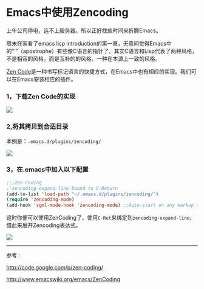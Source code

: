 Emacs中使用Zencoding
========

上午公司停电，连不上服务器。所以正好找些时间来折腾Emacs。

周末在家看了emacs lisp introduction的第一章，无意间觉得Emacs中的”’”（apostrophe）有些像C语言的指针了。其实C语言和Lisp代表了两种风格，不是相容的风格，而是互补的的风格，一种在本源上一致的风格。

[Zen Code](http://code.google.com/p/zen-coding/)是一种书写标记语言的快捷方式，在Emacs中也有相应的实现。我们可以在Emacs安装相应的插件。

### 1，下载Zen Code的实现

![](http://images.cnblogs.com/cnblogs_com/Jerry-Chou/201101/201101110854006374.png)

### 2,将其拷贝到合适目录

本例是：`.emacs.d/plugins/zencoding/`

![](http://images.cnblogs.com/cnblogs_com/Jerry-Chou/201101/201101110854003866.png)

### 3，在.emacs中加入以下配置

```lisp
;;;Zen Coding 
;'zencoding-expand-line bound to C-Return 
(add-to-list 'load-path "~/.emacs.d/plugins/zencoding/") 
(require 'zencoding-mode) 
(add-hook 'sgml-mode-hook 'zencoding-mode) ;;Auto-start on any markup modes
```

这时你便可以使用ZenCoding了，使用`C-Ret`来绑定到`zencoding-expand-line`，借此来展开Zencoding表达式。

![](http://images.cnblogs.com/cnblogs_com/Jerry-Chou/201101/201101110854001881.png)

 -----
 
参考 :

http://code.google.com/p/zen-coding/ 

http://www.emacswiki.org/emacs/ZenCoding
